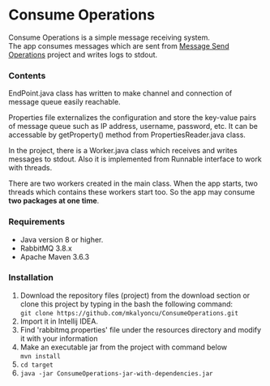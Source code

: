 
# Consume Operations


Consume Operations is a simple message receiving system.  
The app consumes messages which are sent from [Message Send Operations](https://github.com/mkalyoncu/MessageSendOperations) project and writes logs to stdout. 

### Contents  

EndPoint.java class has written to make channel and connection of message queue easily reachable.  

Properties file externalizes the configuration and store the key-value pairs of message queue such as IP address, username, password, etc. It can be accessable by getProperty() method from PropertiesReader.java class.

In the project, there is a Worker.java class which receives and writes messages to stdout. Also it is implemented from Runnable interface to work with threads.

There are two workers created in the main class. When the app starts, two threads which contains these workers start too. So the app may consume **two packages at one time**.

### Requirements  

* Java version 8 or higher.  
* RabbitMQ 3.8.x
* Apache Maven 3.6.3

### Installation

1. Download the repository files (project) from the download section or clone this project by typing in the bash the following command:  
``
git clone https://github.com/mkalyoncu/ConsumeOperations.git
``
2. Import it in Intellij IDEA.  
3. Find 'rabbitmq.properties' file under the resources directory and modify it with your information
4. Make an executable jar from the project with command below  
``
mvn install
``    
5. ``` cd target ```  
6. ``` java -jar ConsumeOperations-jar-with-dependencies.jar ```
